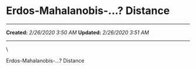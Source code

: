 Erdos-Mahalanobis-\...? Distance
================================

  -------------- ---------------------
  **Created:**   *2/26/2020 3:50 AM*
  **Updated:**   *2/26/2020 3:51 AM*
  -------------- ---------------------

\

Erdos-Mahalanobis-\...? Distance

 
